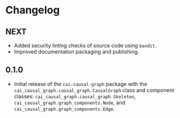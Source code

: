 # Changelog

## NEXT

- Added security linting checks of source code using `bandit`.
- Improved documentation packaging and publishing.

## 0.1.0

- Initial release of the `cai-causal-graph` package with the `cai_causal_graph.causal_graph.CausalGraph` class and component classes: `cai_causal_graph.causal_graph.Skeleton`, `cai_causal_graph.graph_components.Node`, and `cai_causal_graph.graph_components.Edge`.
